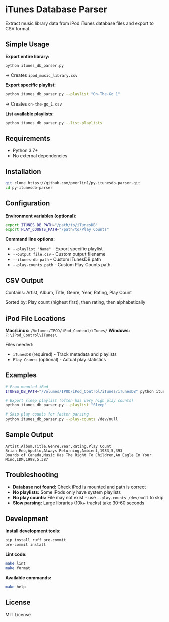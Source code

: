 # iTunes Database Parser

Extract music library data from iPod iTunes database files and export to CSV format.

## Simple Usage

**Export entire library:**
```bash
python itunes_db_parser.py
```
→ Creates `ipod_music_library.csv`

**Export specific playlist:**
```bash
python itunes_db_parser.py --playlist "On-The-Go 1"
```
→ Creates `on-the-go_1.csv`

**List available playlists:**
```bash
python itunes_db_parser.py --list-playlists
```

## Requirements

- Python 3.7+
- No external dependencies

## Installation

```bash
git clone https://github.com/pmerlin1/py-itunesdb-parser.git
cd py-itunesdb-parser
```

## Configuration

**Environment variables (optional):**
```bash
export ITUNES_DB_PATH="/path/to/iTunesDB"
export PLAY_COUNTS_PATH="/path/to/Play Counts"
```

**Command line options:**
- `--playlist "Name"` - Export specific playlist
- `--output file.csv` - Custom output filename
- `--itunes-db path` - Custom iTunesDB path
- `--play-counts path` - Custom Play Counts path

## CSV Output

Contains: Artist, Album, Title, Genre, Year, Rating, Play Count

Sorted by: Play count (highest first), then rating, then alphabetically

## iPod File Locations

**Mac/Linux:** `/Volumes/IPOD/iPod_Control/iTunes/`
**Windows:** `F:\iPod_Control\iTunes\`

Files needed:
- `iTunesDB` (required) - Track metadata and playlists
- `Play Counts` (optional) - Actual play statistics

## Examples

```bash
# From mounted iPod
ITUNES_DB_PATH="/Volumes/IPOD/iPod_Control/iTunes/iTunesDB" python itunes_db_parser.py

# Export sleep playlist (often has very high play counts)
python itunes_db_parser.py --playlist "Sleep"

# Skip play counts for faster parsing
python itunes_db_parser.py --play-counts /dev/null
```

## Sample Output

```csv
Artist,Album,Title,Genre,Year,Rating,Play Count
Brian Eno,Apollo,Always Returning,Ambient,1983,5,393
Boards of Canada,Music Has The Right To Children,An Eagle In Your Mind,IDM,1998,5,387
```

## Troubleshooting

- **Database not found:** Check iPod is mounted and path is correct
- **No playlists:** Some iPods only have system playlists
- **No play counts:** File may not exist - use `--play-counts /dev/null` to skip
- **Slow parsing:** Large libraries (10k+ tracks) take 30-60 seconds

## Development

**Install development tools:**
```bash
pip install ruff pre-commit
pre-commit install
```

**Lint code:**
```bash
make lint
make format
```

**Available commands:**
```bash
make help
```

## License

MIT License
